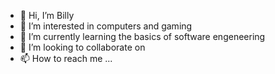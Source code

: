 - 👋 Hi, I’m Billy
- 👀 I’m interested in computers and gaming
- 🌱 I’m currently learning the basics of software engeneering
- 💞️ I’m looking to collaborate on 
- 📫 How to reach me ...

<!---
Billzonair/Billzonair is a ✨ special ✨ repository because its `README.md` (this file) appears on your GitHub profile.
You can click the Preview link to take a look at your changes.
--->
